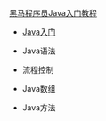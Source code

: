 [黑马程序员Java入门教程](https://www.bilibili.com/read/cv9965357/?spm_id_from=333.999.0.0)

- [Java入门](md/Java基础/Java入门.md)

- Java语法

- 流程控制

- Java数组

- Java方法

